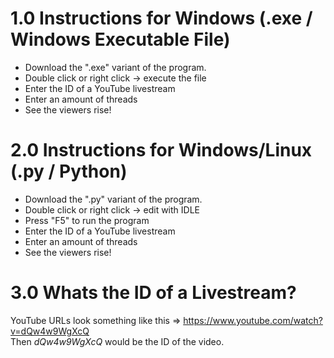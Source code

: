 # 1.0 Instructions for Windows (.exe / Windows Executable File)

 - Download the ".exe" variant of the program.
 - Double click or right click -> execute the file
 - Enter the ID of a YouTube livestream
 - Enter an amount of threads
 - See the viewers rise!

# 2.0 Instructions for Windows/Linux (.py / Python)
 - Download the ".py" variant of the program.
 - Double click or right click -> edit with IDLE
 - Press "F5" to run the program
 - Enter the ID of a YouTube livestream
 - Enter an amount of threads
 - See the viewers rise!

# 3.0 Whats the ID of a Livestream?

YouTube URLs look something like this => https://www.youtube.com/watch?v=dQw4w9WgXcQ <br />
Then _dQw4w9WgXcQ_ would be the ID of the video.

